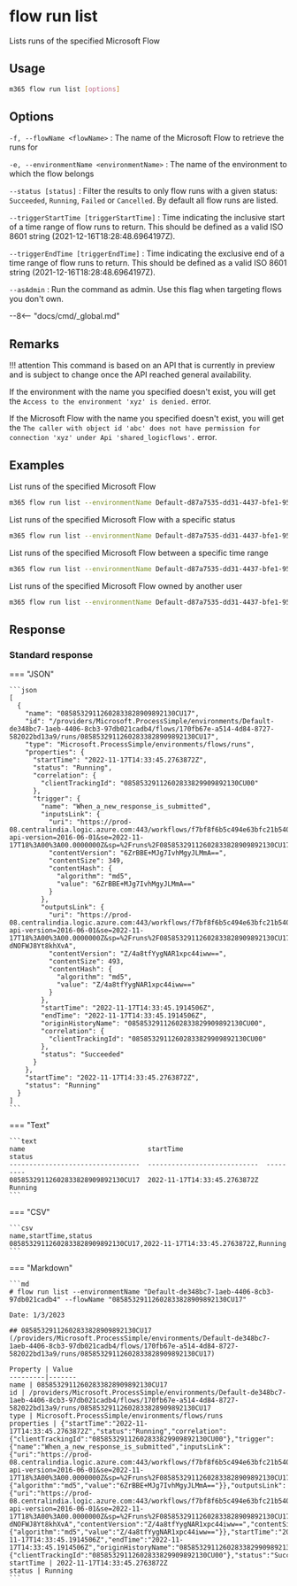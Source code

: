 # flow run list

Lists runs of the specified Microsoft Flow

## Usage

```sh
m365 flow run list [options]
```

## Options

`-f, --flowName <flowName>`
: The name of the Microsoft Flow to retrieve the runs for

`-e, --environmentName <environmentName>`
: The name of the environment to which the flow belongs

`--status [status]` 
: Filter the results to only flow runs with a given status: `Succeeded`, `Running`, `Failed` or `Cancelled`. By default all flow runs are listed.

`--triggerStartTime [triggerStartTime]`
: Time indicating the inclusive start of a time range of flow runs to return. This should be defined as a valid ISO 8601 string (2021-12-16T18:28:48.6964197Z).

`--triggerEndTime [triggerEndTime]`
: Time indicating the exclusive end of a time range of flow runs to return. This should be defined as a valid ISO 8601 string (2021-12-16T18:28:48.6964197Z).

`--asAdmin`
: Run the command as admin. Use this flag when targeting flows you don't own.

--8<-- "docs/cmd/_global.md"

## Remarks

!!! attention
    This command is based on an API that is currently in preview and is subject to change once the API reached general availability.

If the environment with the name you specified doesn't exist, you will get the `Access to the environment 'xyz' is denied.` error.

If the Microsoft Flow with the name you specified doesn't exist, you will get the `The caller with object id 'abc' does not have permission for connection 'xyz' under Api 'shared_logicflows'.` error.

## Examples

List runs of the specified Microsoft Flow

```sh
m365 flow run list --environmentName Default-d87a7535-dd31-4437-bfe1-95340acd55c5 --flowName 5923cb07-ce1a-4a5c-ab81-257ce820109a
```

List runs of the specified Microsoft Flow with a specific status

```sh
m365 flow run list --environmentName Default-d87a7535-dd31-4437-bfe1-95340acd55c5 --flowName 5923cb07-ce1a-4a5c-ab81-257ce820109a --status Running
```

List runs of the specified Microsoft Flow between a specific time range

```sh
m365 flow run list --environmentName Default-d87a7535-dd31-4437-bfe1-95340acd55c5 --flowName 5923cb07-ce1a-4a5c-ab81-257ce820109a --triggerStartTime 2023-01-21T18:19:00Z --triggerEndTime 2023-01-22T00:00:00Z
```

List runs of the specified Microsoft Flow owned by another user

```sh
m365 flow run list --environmentName Default-d87a7535-dd31-4437-bfe1-95340acd55c5 --flowName 5923cb07-ce1a-4a5c-ab81-257ce820109a --asAdmin
```

## Response

### Standard response

=== "JSON"

    ```json
    [      
      {
        "name": "08585329112602833828909892130CU17",
        "id": "/providers/Microsoft.ProcessSimple/environments/Default-de348bc7-1aeb-4406-8cb3-97db021cadb4/flows/170fb67e-a514-4d84-8727-582022bd13a9/runs/08585329112602833828909892130CU17",
        "type": "Microsoft.ProcessSimple/environments/flows/runs",
        "properties": {
          "startTime": "2022-11-17T14:33:45.2763872Z",
          "status": "Running",
          "correlation": {
            "clientTrackingId": "08585329112602833829909892130CU00"
          },
          "trigger": {
            "name": "When_a_new_response_is_submitted",
            "inputsLink": {
              "uri": "https://prod-08.centralindia.logic.azure.com:443/workflows/f7bf8f6b5c494e63bfc21b54087a596e/runs/08585329112602833828909892130CU17/contents/TriggerInputs?api-version=2016-06-01&se=2022-11-17T18%3A00%3A00.0000000Z&sp=%2Fruns%2F08585329112602833828909892130CU17%2Fcontents%2FTriggerInputs%2Fread&sv=1.0&sig=jmdMRWvY7uGoxTmqd3_a2bJtegXuVyuKTKKUVLiwh38",
              "contentVersion": "6ZrBBE+MJg7IvhMgyJLMmA==",
              "contentSize": 349,
              "contentHash": {
                "algorithm": "md5",
                "value": "6ZrBBE+MJg7IvhMgyJLMmA=="
              }
            },
            "outputsLink": {
              "uri": "https://prod-08.centralindia.logic.azure.com:443/workflows/f7bf8f6b5c494e63bfc21b54087a596e/runs/08585329112602833828909892130CU17/contents/TriggerOutputs?api-version=2016-06-01&se=2022-11-17T18%3A00%3A00.0000000Z&sp=%2Fruns%2F08585329112602833828909892130CU17%2Fcontents%2FTriggerOutputs%2Fread&sv=1.0&sig=Y3qqjuWrrcQJrmF7uvm6LVzQy5w-dNOFWJ8Yt8khXvA",
              "contentVersion": "Z/4a8tfYygNAR1xpc44iww==",
              "contentSize": 493,
              "contentHash": {
                "algorithm": "md5",
                "value": "Z/4a8tfYygNAR1xpc44iww=="
              }
            },
            "startTime": "2022-11-17T14:33:45.1914506Z",
            "endTime": "2022-11-17T14:33:45.1914506Z",
            "originHistoryName": "08585329112602833829909892130CU00",
            "correlation": {
              "clientTrackingId": "08585329112602833829909892130CU00"
            },
            "status": "Succeeded"
          }
        },
        "startTime": "2022-11-17T14:33:45.2763872Z",
        "status": "Running"
      }
    ]
    ```

=== "Text"

    ```text
    name                               startTime                     status
    ---------------------------------  ----------------------------  ---------
    08585329112602833828909892130CU17  2022-11-17T14:33:45.2763872Z  Running
    ```

=== "CSV"

    ```csv
    name,startTime,status
    08585329112602833828909892130CU17,2022-11-17T14:33:45.2763872Z,Running
    ```

=== "Markdown"

    ```md
    # flow run list --environmentName "Default-de348bc7-1aeb-4406-8cb3-97db021cadb4" --flowName "08585329112602833828909892130CU17"

    Date: 1/3/2023

    ## 08585329112602833828909892130CU17 (/providers/Microsoft.ProcessSimple/environments/Default-de348bc7-1aeb-4406-8cb3-97db021cadb4/flows/170fb67e-a514-4d84-8727-582022bd13a9/runs/08585329112602833828909892130CU17)

    Property | Value
    ---------|-------
    name | 08585329112602833828909892130CU17
    id | /providers/Microsoft.ProcessSimple/environments/Default-de348bc7-1aeb-4406-8cb3-97db021cadb4/flows/170fb67e-a514-4d84-8727-582022bd13a9/runs/08585329112602833828909892130CU17
    type | Microsoft.ProcessSimple/environments/flows/runs
    properties | {"startTime":"2022-11-17T14:33:45.2763872Z","status":"Running","correlation":{"clientTrackingId":"08585329112602833829909892130CU00"},"trigger":{"name":"When_a_new_response_is_submitted","inputsLink":{"uri":"https://prod-08.centralindia.logic.azure.com:443/workflows/f7bf8f6b5c494e63bfc21b54087a596e/runs/08585329112602833828909892130CU17/contents/TriggerInputs?api-version=2016-06-01&se=2022-11-17T18%3A00%3A00.0000000Z&sp=%2Fruns%2F08585329112602833828909892130CU17%2Fcontents%2FTriggerInputs%2Fread&sv=1.0&sig=jmdMRWvY7uGoxTmqd3_a2bJtegXuVyuKTKKUVLiwh38","contentVersion":"6ZrBBE+MJg7IvhMgyJLMmA==","contentSize":349,"contentHash":{"algorithm":"md5","value":"6ZrBBE+MJg7IvhMgyJLMmA=="}},"outputsLink":{"uri":"https://prod-08.centralindia.logic.azure.com:443/workflows/f7bf8f6b5c494e63bfc21b54087a596e/runs/08585329112602833828909892130CU17/contents/TriggerOutputs?api-version=2016-06-01&se=2022-11-17T18%3A00%3A00.0000000Z&sp=%2Fruns%2F08585329112602833828909892130CU17%2Fcontents%2FTriggerOutputs%2Fread&sv=1.0&sig=Y3qqjuWrrcQJrmF7uvm6LVzQy5w-dNOFWJ8Yt8khXvA","contentVersion":"Z/4a8tfYygNAR1xpc44iww==","contentSize":493,"contentHash":{"algorithm":"md5","value":"Z/4a8tfYygNAR1xpc44iww=="}},"startTime":"2022-11-17T14:33:45.1914506Z","endTime":"2022-11-17T14:33:45.1914506Z","originHistoryName":"08585329112602833829909892130CU00","correlation":{"clientTrackingId":"08585329112602833829909892130CU00"},"status":"Succeeded"}}
    startTime | 2022-11-17T14:33:45.2763872Z
    status | Running
    ```
